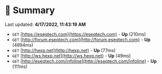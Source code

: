 # 📖 Summary
Last updated: **4/17/2022, 11:43:19 AM**

- `GET` [https://eseqtech.com](https://eseqtech.com) - **Up** (210ms)
- `GET` [http://forum.eseqtech.com](http://forum.eseqtech.com) - **Up** (4894ms)
- `GET` [http://hexp.net](http://hexp.net) - **Up** (77ms)
- `GET` [http://ws.hexp.net](http://ws.hexp.net) - **Up** (49ms)
- `GET` [http://eseqtech.com/infoline](http://eseqtech.com/infoline) - **Up** (111ms)
